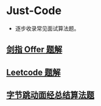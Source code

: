 # Just-Code

 - 逐步收录常见面试算法题。


## [剑指 Offer 题解](#./%E5%89%91%E6%8C%87offer%EF%BC%88%E7%AC%AC%E4%BA%8C%E7%89%88%EF%BC%89/%E5%89%91%E6%8C%87offer%EF%BC%88%E7%AC%AC%E4%BA%8C%E7%89%88%EF%BC%89.md)

## [Leetcode 题解](#./LeetCode/README.md)
## [字节跳动面经总结算法题](./BAT/Algorithm.md)
